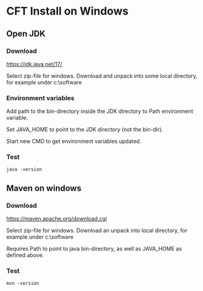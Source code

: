
# CFT Install on Windows

## Open JDK

### Download 

https://jdk.java.net/17/

Select zip-file for windows. Download and unpack into some local directory,
for example under c:\software

### Environment variables

Add path to the bin-directory inside the JDK directory to Path environment variable.

Set JAVA_HOME to point to the JDK directory (not the bin-dir).

Start new CMD to get environment variables updated.

### Test

```
java -version
```

## Maven on windows

### Download

https://maven.apache.org/download.cgi

Select zip-file for windows. Download an unpack into local directory, 
for example under c:\software

Requires Path to point to java bin-directory, as well as JAVA_HOME as defined above.

### Test

```
mvn -version
```

